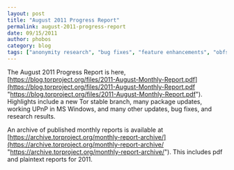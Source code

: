 ```yaml
---
layout: post
title: "August 2011 Progress Report"
permalink: august-2011-progress-report
date: 09/15/2011
author: phobos
category: blog
tags: ["anonymity research", "bug fixes", "feature enhancements", "obfsproxy", "progress report", "stable release", "tor browser bundles"]
---
```


The August 2011 Progress Report is here, [https://blog.torproject.org/files/2011-August-Monthly-Report.pdf](https://blog.torproject.org/files/2011-August-Monthly-Report.pdf "https://blog.torproject.org/files/2011-August-Monthly-Report.pdf"). Highlights include a new Tor stable branch, many package updates, working UPnP in MS Windows, and many other updates, bug fixes, and research results.

An archive of published monthly reports is available at [https://archive.torproject.org/monthly-report-archive/](https://archive.torproject.org/monthly-report-archive/ "https://archive.torproject.org/monthly-report-archive/"). This includes pdf and plaintext reports for 2011.


